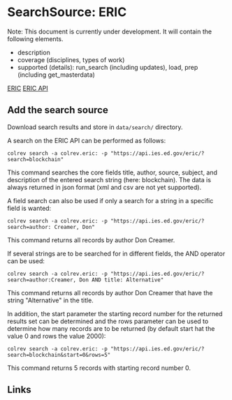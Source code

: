# SearchSource: ERIC

Note: This document is currently under development. It will contain the following elements.

- description
- coverage (disciplines, types of work)
- supported (details): run_search (including updates), load,  prep (including get_masterdata)

[ERIC](https://eric.ed.gov/)
[ERIC API](https://eric.ed.gov/?api)

## Add the search source

Download search results and store in `data/search/` directory.

A search on the ERIC API can be performed as follows:

```
colrev search -a colrev.eric: -p "https://api.ies.ed.gov/eric/?search=blockchain"
```
This command searches the core fields title, author, source, subject, and description of the entered search string (here: blockchain). The data is always returned in json format (xml and csv are not yet supported).

A field search can also be used if only a search for a string in a specific field is wanted:

```
colrev search -a colrev.eric: -p "https://api.ies.ed.gov/eric/?search=author: Creamer, Don"

```
This command returns all records by author Don Creamer.

If several strings are to be searched for in different fields, the AND operator can be used:

```
colrev search -a colrev.eric: -p "https://api.ies.ed.gov/eric/?search=author:Creamer, Don AND title: Alternative"

```
This command returns all records by author Don Creamer that have the string "Alternative" in the title.

In addition, the start parameter the starting record number for the returned results set can be determined and the rows parameter can be used to determine how many records are to be returned (by default start hat the value 0 and rows the value 2000):

```
colrev search -a colrev.eric: -p "https://api.ies.ed.gov/eric/?search=blockchain&start=0&rows=5"

```

This command returns 5 records with starting record number 0.

## Links

